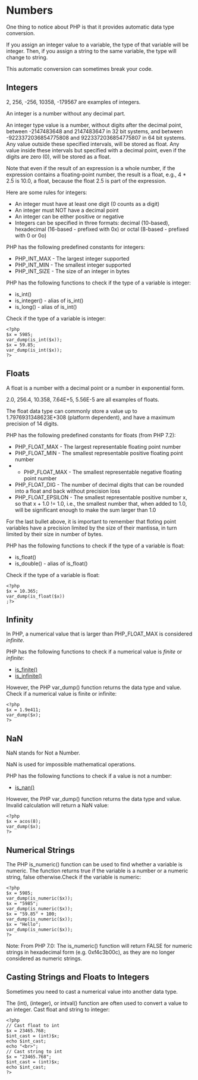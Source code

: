 # Numbers

One thing to notice about PHP is that it provides automatic data type 
conversion.

If you assign an integer value to a variable, the type of that variable will be integer. 
Then, if you assign a string to the same variable, the type will change to string.

This automatic conversion can sometimes break your code.

## Integers

2, 256, -256, 10358, -179567 are examples of integers.

An integer is a number without any decimal part.

An integer type value is a number, without digits after the decimal point, between -2147483648 and 2147483647 in 32 bit systems, and between -9223372036854775808 and 9223372036854775807 in 64 bit systems.
Any value outside these specified intervals, will be stored as float.
Any value inside these intervals but specified with a decimal point, even if the digits are zero (0), will be stored as a float.

Note that even if the result of an expression is a whole number, if the expression contains a floating-point number, the result is a float, e.g.,  4 * 2.5 is 10.0, a float, because the float 2.5 is part of the expression.

Here are some rules for integers:
* An integer must have at least one digit (0 counts as a digit)
* An integer must NOT have a decimal point
* An integer can be either positive or negative
* Integers can be specified in three formats: decimal (10-based), hexadecimal (16-based - prefixed with 0x) or octal (8-based - prefixed with 0 or 0o)

PHP has the following predefined constants for integers:
* PHP_INT_MAX - The largest integer supported
* PHP_INT_MIN - The smallest integer supported
* PHP_INT_SIZE - The size of an integer in bytes

PHP has the following functions to check if the type of a variable is 
integer:
* is_int()
* is_integer() - alias of is_int()
* is_long() - alias of is_int()

Check if the type of a variable is integer:

```
<?php
$x = 5985;
var_dump(is_int($x));
$x = 59.85;
var_dump(is_int($x));
?>
 ```

## Floats

A float is a number with a decimal point or a number in exponential form.

2.0, 256.4, 10.358, 7.64E+5, 5.56E-5 are all examples of floats.

The float data type can commonly store a value up to 1.7976931348623E+308 
(platform dependent), and have a maximum precision of 14 digits.

PHP has the following predefined constants for floats (from PHP 7.2):
* PHP_FLOAT_MAX - The largest representable floating point number
* PHP_FLOAT_MIN - The smallest representable positive floating point number
* - PHP_FLOAT_MAX - The smallest representable negative floating point 
  number
* PHP_FLOAT_DIG - The number of decimal digits that can be rounded into a 
  float and back without precision loss
* PHP_FLOAT_EPSILON - The smallest representable positive number x, so that 
  x + 1.0 != 1.0, i.e., the smallest number that, when added to 1.0, will be significant enough to make the sum larger than 1.0

For the last bullet above, it is important to remember that floting point variables have a precision limited by the size of their mantissa, in turn limited by their size in number of bytes.

PHP has the following functions to check if the type of a variable is 
float:
* is_float()
* is_double() - alias of is_float()

Check if the type of a variable is float:
```
<?php 
$x = 10.365;
var_dump(is_float($x))
;?>
```

## Infinity

In PHP, a numerical value that is larger than PHP_FLOAT_MAX is considered *infinite*.

PHP has the following functions to check if a numerical value is *finite* or 
*infinite*:
* [is_finite()](func_math_is_finite.asp)
* [is_infinite()](func_math_is_infinite.asp)

However, the PHP var_dump() function returns the data type and value.
Check if a numerical value is finite or infinite:
```
<?php 
$x = 1.9e411;
var_dump($x);
?> 
```

## NaN

NaN stands for Not a Number.

NaN is used for impossible mathematical operations.

PHP has the following functions to check if a value is not a number:
* [is_nan()](func_math_is_nan.asp)

However, the PHP var_dump() function returns the data type and value.
Invalid calculation will return a NaN value:
```
<?php
$x = acos(8);
var_dump($x);
?> 
```

## Numerical Strings

The PHP is_numeric() function can be used to find whether a variable is 
numeric. The function returns true if the variable is a number or a numeric 
string, false otherwise.Check if the variable is numeric:

```
<?php 
$x = 5985;
var_dump(is_numeric($x));
$x = "5985";
var_dump(is_numeric($x));
$x = "59.85" + 100;
var_dump(is_numeric($x));
$x = "Hello";
var_dump(is_numeric($x));
?>
```

Note: From PHP 7.0: The is_numeric() function will return 
FALSE for numeric strings in hexadecimal form (e.g. 0xf4c3b00c), as they are no 
longer considered as numeric strings.

## Casting Strings and Floats to Integers

Sometimes you need to cast a numerical value into another data type.

The (int), (integer), or intval() function are often used to convert a value 
to an integer.
Cast float and string to integer:

```
<?php
// Cast float to int 
$x = 23465.768;
$int_cast = (int)$x;
echo $int_cast;
echo "<br>";
// Cast string to int
$x = "23465.768";
$int_cast = (int)$x;
echo $int_cast;
?>
```
